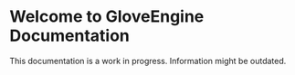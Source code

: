 # Welcome to GloveEngine Documentation

This documentation is a work in progress. Information might be outdated.
